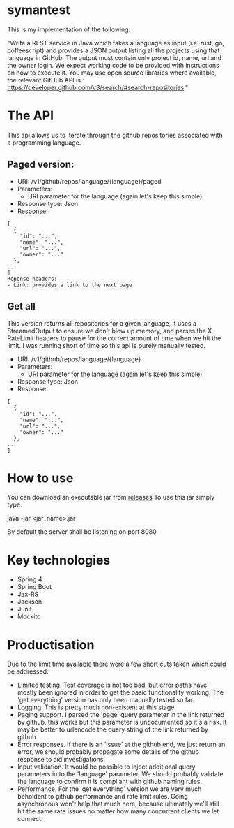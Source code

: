 # symantest

This is my implementation of the following:

"Write a REST service in Java which takes a language as input (i.e. rust, go, 
coffeescript) and provides a JSON output listing all the projects using that 
language in GitHub.  The output must contain only project id, name, url and 
the owner login.  We expect working code to be provided with instructions on 
how to execute it. You may use open source libraries where available, the 
relevant GitHub API is : 
https://developer.github.com/v3/search/#search-repositories."

# The API
This api allows us to iterate through the github repositories associated with a 
programming language.

## Paged version:
- URI: /v1/github/repos/language/{language}/paged
- Parameters:
  - URI parameter for the language (again let's keep this simple)
- Response type: Json
- Response:
```
[
  {
    "id": "...",
    "name": "...",
    "url": "...",
    "owner": "..."
  },
...
]
Reponse headers:
- Link: provides a link to the next page
```

## Get all
This version returns all repositories for a given language, it uses a StreamedOutput to ensure we don't blow up memory, 
and parses the X-RateLimit headers to pause for the correct amount of time when we hit the limit. I was running short of 
time so this api is purely manually tested.

- URI: /v1/github/repos/language/{language}
- Parameters:
  - URI parameter for the language (again let's keep this simple)
- Response type: Json
- Response:
```
[
  {
    "id": "...",
    "name": "...",
    "url": "...",
    "owner": "..."
  },
...
]
```

# How to use

You can download an executable jar from [releases](https://github.com/SillyMoo/symantest/releases) To use this jar simply type:

java -jar <jar_name>.jar

By default the server shall be listening on port 8080

# Key technologies
- Spring 4
- Spring Boot
- Jax-RS
- Jackson
- Junit
- Mockito

# Productisation
Due to the limit time available there were a few short cuts taken which could be addressed:
- Limited testing. Test coverage is not too bad, but error paths have mostly been ignored in order to get the
basic functionality working. The 'get everything' version has only been manually tested so far.
- Logging. This is pretty much non-existent at this stage
- Paging support. I parsed the 'page' query parameter in the link returned by github, this works but this
parameter is undocumented so it's a risk. It may be better to urlencode the query string of the link returned
by github.
- Error responses. If there is an 'issue' at the github end, we just return an error, we should probably
propagate some details of the github response to aid investigations.
- Input validation. It would be possible to inject additional query parameters in to the 'language' parameter. We should
probably validate the language to confirm it is compliant with github naming rules.
- Performance. For the 'get everything' version we are very much beholdent to github performance and rate limit rules. Going
asynchronous won't help that much here, because ultimately we'll still hit the same rate issues no matter how many
concurrent clients we let connect.

